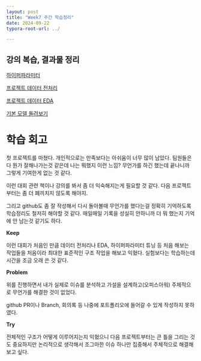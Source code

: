 ```yaml
---
layout: post
title: "Week7 주간 학습정리"
date: 2024-09-22
typora-root-url: ../

---
```


## 강의 복습, 결과물 정리

[하이퍼파라미터](https://ardkyer.github.io/2024/09/16/%ED%95%98%EC%9D%B4%ED%8D%BC%ED%8C%8C%EB%9D%BC%EB%AF%B8%ED%84%B0.html)

[프로젝트 데이터 전처리](https://ardkyer.github.io/2024/09/19/%ED%94%84%EB%A1%9C%EC%A0%9D%ED%8A%B8-%EB%8D%B0%EC%9D%B4%ED%84%B0-%EC%A0%84%EC%B2%98%EB%A6%AC.html)

[프로젝트 데이터 EDA](https://ardkyer.github.io/2024/09/20/%ED%94%84%EB%A1%9C%EC%A0%9D%ED%8A%B8-%EB%8D%B0%EC%9D%B4%ED%84%B0-EDA.html)

[기본 모델 돌려보기](https://ardkyer.github.io/2024/09/21/%EA%B8%B0%EB%B3%B8-%EB%AA%A8%EB%8D%B8-%EB%8F%8C%EB%A0%A4%EB%B3%B4%EA%B8%B0.html)

# 학습 회고

첫 프로젝트를 마쳤다. 개인적으로는 만족보다는 아쉬움이 너무 많이 남았다. 팀원들은 다 뭔가 잘해나가는것 같은데 나는 뭐했지 이런 느낌? 무언가를 하긴 했는데 끝나니까 그렇게 기여한게 없는 것 같다.

이런 대회 관련 책이나 강의를 봐서 좀 더 익숙해지는게 필요할 것 같다. 다음 프로젝트부터는 좀 더 폐끼치지 않도록 해야지.

그리고 github도 좀 잘 작성해서 다시 돌아볼때 무언가를 했다는걸 정확히 기억하도록 학습정리도 철저히 해야할 것 같다. 매일매일 기록을 성실히 안하니까 더 뭐 했는지 기억에 안 남는것 같기도 하다.

**Keep**

이런 대회가 처음인 만큼 데이터 전처리나 EDA, 하이퍼파라미터 튜닝 등 처음 해보는 작업들을
처음이라 최대한 표준적인 구조 작업을 해보고 익혔다. 실험보다는 학습하는데 시간을 조금 오래 쓴 것 같다. 

**Problem**

위를 진행하면서 내가 실제로 이슈를 분석하고 가설을 설계하고(오피스아워) 주체적으로
무언가를 해결한 것이 없었다. 

github PR이나 Branch, 회의록 등 나중에 포트폴리오에 들어갈 수 있게 작성하지 못하였다. 

**Try**

전체적인 구조가 어떻게 이루어지는지 익혔으니 다음 프로젝트부터는 
큰 틀을 그리는 것도 중요하지만 논리적으로 생각해서 조그마한 이슈 하나만 집중해서
주체적으로 해결해보고 싶다.
